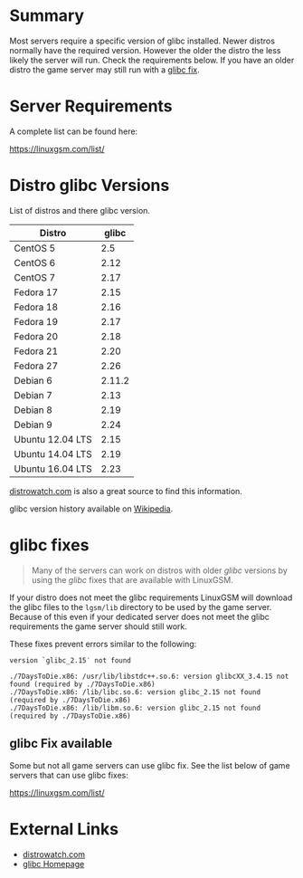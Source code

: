 # Summary
Most servers require a specific version of glibc installed. Newer distros normally have the required version. However the older the distro the less likely the server will run. Check the requirements below. If you have an older distro the game server may still run with a [glibc fix](#glibc-fixes).

Server Requirements
===================
A complete list can be found here:

https://linuxgsm.com/list/

Distro glibc Versions
====================
List of distros and there glibc version.

| Distro           | glibc   |
|------------------|---------|
| CentOS 5         | 2.5     |
| CentOS 6         | 2.12    |
| CentOS 7         | 2.17    |
| Fedora 17        | 2.15    |
| Fedora 18        | 2.16    |
| Fedora 19        | 2.17    |
| Fedora 20        | 2.18    |
| Fedora 21        | 2.20    |
| Fedora 27        | 2.26    |
| Debian 6         | 2.11.2  |
| Debian 7         | 2.13    |
| Debian 8         | 2.19    |
| Debian 9         | 2.24    |
| Ubuntu 12.04 LTS | 2.15    |
| Ubuntu 14.04 LTS | 2.19    |
| Ubuntu 16.04 LTS | 2.23    |

[distrowatch.com](http://distrowatch.com) is also a great source to find this information.

glibc version history available on [Wikipedia](https://en.wikipedia.org/wiki/GNU_C_Library#Version_history).

glibc fixes
===========

> Many of the servers can work on distros with older _glibc_ versions by using the _glibc_ fixes that are available with LinuxGSM.

If your distro does not meet the glibc requirements LinuxGSM will download the glibc files to the `lgsm/lib` directory to be used by the game server. Because of this even if your dedicated server does not meet the glibc requirements the game server should still work.

These fixes prevent errors similar to the following:
```
version `glibc_2.15′ not found
```
```
./7DaysToDie.x86: /usr/lib/libstdc++.so.6: version glibcXX_3.4.15 not found (required by ./7DaysToDie.x86)
./7DaysToDie.x86: /lib/libc.so.6: version glibc_2.15 not found (required by ./7DaysToDie.x86)
./7DaysToDie.x86: /lib/libm.so.6: version glibc_2.15 not found (required by ./7DaysToDie.x86)
```

glibc Fix available
-------------------
Some but not all game servers can use glibc fix. See the list below of game servers that can use glibc fixes:

https://linuxgsm.com/list/

External Links
==============

* [distrowatch.com](http://distrowatch.com/)
* [glibc Homepage](http://www.gnu.org/software/libc/)